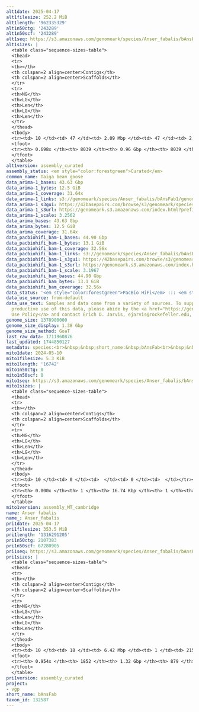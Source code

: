 ```yaml
---
alt1date: 2025-04-17
alt1filesize: 252.2 MiB
alt1length: '962335329'
alt1n50ctg: '243289'
alt1n50scf: '243289'
alt1seq: https://s3.amazonaws.com/genomeark/species/Anser_fabalis/bAnsFab1/assembly_curated/bAnsFab1.alt.cur.20250417.fasta.gz
alt1sizes: |
  <table class="sequence-sizes-table">
  <thead>
  <tr>
  <th></th>
  <th colspan=2 align=center>Contigs</th>
  <th colspan=2 align=center>Scaffolds</th>
  </tr>
  <tr>
  <th>NG</th>
  <th>LG</th>
  <th>Len</th>
  <th>LG</th>
  <th>Len</th>
  </tr>
  </thead>
  <tbody>
  <tr><td> 10 </td><td> 47 </td><td> 2.09 Mbp </td><td> 47 </td><td> 2.09 Mbp </td></tr><tr><td> 20 </td><td> 133 </td><td> 1.30 Mbp </td><td> 133 </td><td> 1.30 Mbp </td></tr><tr><td> 30 </td><td> 268 </td><td> 0.81 Mbp </td><td> 268 </td><td> 0.81 Mbp </td></tr><tr><td> 40 </td><td> 491 </td><td> 483.82 Kbp </td><td> 491 </td><td> 483.82 Kbp </td></tr><tr style="background-color:#cccccc;"><td> 50 </td><td> 889 </td><td> 243.29 Kbp </td><td> 889 </td><td> 243.29 Kbp </td></tr><tr><td> 60 </td><td> 2117 </td><td> 50.25 Kbp </td><td> 2117 </td><td> 50.25 Kbp </td></tr><tr><td> 70 </td><td> 0 </td><td>  </td><td> 0 </td><td>  </td></tr><tr><td> 80 </td><td> 0 </td><td>  </td><td> 0 </td><td>  </td></tr><tr><td> 90 </td><td> 0 </td><td>  </td><td> 0 </td><td>  </td></tr><tr><td> 100 </td><td> 0 </td><td>  </td><td> 0 </td><td>  </td></tr></tbody>
  <tfoot>
  <tr><th> 0.698x </th><th> 8039 </th><th> 0.96 Gbp </th><th> 8039 </th><th> 0.96 Gbp </th></tr>
  </tfoot>
  </table>
alt1version: assembly_curated
assembly_status: <em style="color:forestgreen">Curated</em>
common_name: Taiga bean goose
data_arima-1_bases: 43.63 Gbp
data_arima-1_bytes: 12.5 GiB
data_arima-1_coverage: 31.64x
data_arima-1_links: s3://genomeark/species/Anser_fabalis/bAnsFab1/genomic_data/arima/<br>
data_arima-1_s3gui: https://42basepairs.com/browse/s3/genomeark/species/Anser_fabalis/bAnsFab1/genomic_data/arima/
data_arima-1_s3url: https://genomeark.s3.amazonaws.com/index.html?prefix=species/Anser_fabalis/bAnsFab1/genomic_data/arima/
data_arima-1_scale: 3.2562
data_arima_bases: 43.63 Gbp
data_arima_bytes: 12.5 GiB
data_arima_coverage: 31.64x
data_pacbiohifi_bam-1_bases: 44.90 Gbp
data_pacbiohifi_bam-1_bytes: 13.1 GiB
data_pacbiohifi_bam-1_coverage: 32.56x
data_pacbiohifi_bam-1_links: s3://genomeark/species/Anser_fabalis/bAnsFab1/genomic_data/pacbio_hifi/<br>
data_pacbiohifi_bam-1_s3gui: https://42basepairs.com/browse/s3/genomeark/species/Anser_fabalis/bAnsFab1/genomic_data/pacbio_hifi/
data_pacbiohifi_bam-1_s3url: https://genomeark.s3.amazonaws.com/index.html?prefix=species/Anser_fabalis/bAnsFab1/genomic_data/pacbio_hifi/
data_pacbiohifi_bam-1_scale: 3.1967
data_pacbiohifi_bam_bases: 44.90 Gbp
data_pacbiohifi_bam_bytes: 13.1 GiB
data_pacbiohifi_bam_coverage: 32.56x
data_status: '<em style="color:forestgreen">PacBio HiFi</em> ::: <em style="color:forestgreen">Arima</em>'
data_use_source: from-default
data_use_text: Samples and data come from a variety of sources. To support fair and
  productive use of this data, please abide by the <a href="https://genome10k.soe.ucsc.edu/data-use-policies/">Data
  Use Policy</a> and contact Erich D. Jarvis, ejarvis@rockefeller.edu, with any questions.
genome_size: 1378980000
genome_size_display: 1.38 Gbp
genome_size_method: GoaT
last_raw_data: 1711960876
last_updated: 1744850127
metadata: species:<br>&nbsp;&nbsp;short_name:&nbsp;bAnsFab<br>&nbsp;&nbsp;name:&nbsp;Anser&nbsp;fabalis<br>&nbsp;&nbsp;taxon_id:&nbsp;132587<br>&nbsp;&nbsp;common_name:&nbsp;Taiga&nbsp;bean&nbsp;goose<br>&nbsp;&nbsp;order:<br>&nbsp;&nbsp;&nbsp;&nbsp;name:&nbsp;Anseriformes<br>&nbsp;&nbsp;family:<br>&nbsp;&nbsp;&nbsp;&nbsp;name:&nbsp;Anatidae<br>&nbsp;&nbsp;individuals:<br>&nbsp;&nbsp;&nbsp;&nbsp;-&nbsp;short_name:&nbsp;bAnsFab1<br>&nbsp;&nbsp;&nbsp;&nbsp;&nbsp;&nbsp;biosample_id:&nbsp;SAMEA113398846<br>&nbsp;&nbsp;&nbsp;&nbsp;&nbsp;&nbsp;sex:&nbsp;male<br>&nbsp;&nbsp;genome_size:&nbsp;1378980000<br>&nbsp;&nbsp;genome_size_method:&nbsp;GoaT<br>&nbsp;&nbsp;project:&nbsp;[&nbsp;vgp&nbsp;]<br>
mito1date: 2024-05-10
mito1filesize: 5.3 KiB
mito1length: '16742'
mito1n50ctg: 0
mito1n50scf: 0
mito1seq: https://s3.amazonaws.com/genomeark/species/Anser_fabalis/bAnsFab1/assembly_MT_cambridge/bAnsFab1.MT.20240510.fasta.gz
mito1sizes: |
  <table class="sequence-sizes-table">
  <thead>
  <tr>
  <th></th>
  <th colspan=2 align=center>Contigs</th>
  <th colspan=2 align=center>Scaffolds</th>
  </tr>
  <tr>
  <th>NG</th>
  <th>LG</th>
  <th>Len</th>
  <th>LG</th>
  <th>Len</th>
  </tr>
  </thead>
  <tbody>
  <tr><td> 10 </td><td> 0 </td><td>  </td><td> 0 </td><td>  </td></tr><tr><td> 20 </td><td> 0 </td><td>  </td><td> 0 </td><td>  </td></tr><tr><td> 30 </td><td> 0 </td><td>  </td><td> 0 </td><td>  </td></tr><tr><td> 40 </td><td> 0 </td><td>  </td><td> 0 </td><td>  </td></tr><tr style="background-color:#cccccc;"><td> 50 </td><td> 0 </td><td style="background-color:#ff8888;">  </td><td> 0 </td><td style="background-color:#ff8888;">  </td></tr><tr><td> 60 </td><td> 0 </td><td>  </td><td> 0 </td><td>  </td></tr><tr><td> 70 </td><td> 0 </td><td>  </td><td> 0 </td><td>  </td></tr><tr><td> 80 </td><td> 0 </td><td>  </td><td> 0 </td><td>  </td></tr><tr><td> 90 </td><td> 0 </td><td>  </td><td> 0 </td><td>  </td></tr><tr><td> 100 </td><td> 0 </td><td>  </td><td> 0 </td><td>  </td></tr></tbody>
  <tfoot>
  <tr><th> 0.000x </th><th> 1 </th><th> 16.74 Kbp </th><th> 1 </th><th> 16.74 Kbp </th></tr>
  </tfoot>
  </table>
mito1version: assembly_MT_cambridge
name: Anser fabalis
name_: Anser_fabalis
pri1date: 2025-04-17
pri1filesize: 353.5 MiB
pri1length: '1316291205'
pri1n50ctg: 2107383
pri1n50scf: 67280905
pri1seq: https://s3.amazonaws.com/genomeark/species/Anser_fabalis/bAnsFab1/assembly_curated/bAnsFab1.pri.cur.20250417.fasta.gz
pri1sizes: |
  <table class="sequence-sizes-table">
  <thead>
  <tr>
  <th></th>
  <th colspan=2 align=center>Contigs</th>
  <th colspan=2 align=center>Scaffolds</th>
  </tr>
  <tr>
  <th>NG</th>
  <th>LG</th>
  <th>Len</th>
  <th>LG</th>
  <th>Len</th>
  </tr>
  </thead>
  <tbody>
  <tr><td> 10 </td><td> 18 </td><td> 6.42 Mbp </td><td> 1 </td><td> 215.30 Mbp </td></tr><tr><td> 20 </td><td> 43 </td><td> 4.48 Mbp </td><td> 2 </td><td> 161.12 Mbp </td></tr><tr><td> 30 </td><td> 77 </td><td> 3.71 Mbp </td><td> 3 </td><td> 124.47 Mbp </td></tr><tr><td> 40 </td><td> 120 </td><td> 2.74 Mbp </td><td> 4 </td><td> 88.94 Mbp </td></tr><tr style="background-color:#cccccc;"><td> 50 </td><td> 179 </td><td style="background-color:#88ff88;"> 2.11 Mbp </td><td> 6 </td><td style="background-color:#88ff88;"> 67.28 Mbp </td></tr><tr><td> 60 </td><td> 257 </td><td> 1.53 Mbp </td><td> 9 </td><td> 32.88 Mbp </td></tr><tr><td> 70 </td><td> 366 </td><td> 1.06 Mbp </td><td> 14 </td><td> 21.91 Mbp </td></tr><tr><td> 80 </td><td> 533 </td><td> 0.66 Mbp </td><td> 23 </td><td> 7.87 Mbp </td></tr><tr><td> 90 </td><td> 860 </td><td> 246.00 Kbp </td><td> 124 </td><td> 0.53 Mbp </td></tr><tr><td> 100 </td><td> 0 </td><td>  </td><td> 0 </td><td>  </td></tr></tbody>
  <tfoot>
  <tr><th> 0.954x </th><th> 1852 </th><th> 1.32 Gbp </th><th> 879 </th><th> 1.32 Gbp </th></tr>
  </tfoot>
  </table>
pri1version: assembly_curated
project:
- vgp
short_name: bAnsFab
taxon_id: 132587
---
```

